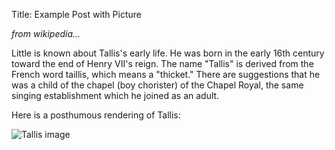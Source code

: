 Title: Example Post with Picture

*from wikipedia...*

Little is known about Tallis's early life. He was born in the early 16th century toward the end of Henry VII's reign. The name "Tallis" is derived from the French word taillis, which means a "thicket." There are suggestions that he was a child of the chapel (boy chorister) of the Chapel Royal, the same singing establishment which he joined as an adult.

Here is a posthumous rendering of Tallis:

![Tallis image]({static}/images/tallis.jpg)
